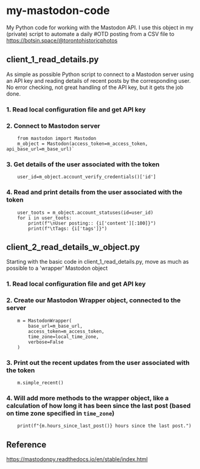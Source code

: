 # my-mastodon-code
My Python code for working with the Mastodon API. I use this object in my (private) script to automate a daily #OTD posting from a CSV file to https://botsin.space/@torontohistoricphotos

## client_1_read_details.py
As simple as possible Python script to connect to a Mastodon server using an API key and reading details of recent posts by the corresponding user. No error checking, not great handling of the API key, but it gets the job done.

###   1. Read local configuration file and get API key
###   2. Connect to Mastodon server
```
    from mastodon import Mastodon
    m_object = Mastodon(access_token=m_access_token, api_base_url=m_base_url)`
```
###   3. Get details of the user associated with the token
```
    user_id=m_object.account_verify_credentials()['id']
```

###   4. Read and print details from the user associated with the token
```
    user_toots = m_object.account_statuses(id=user_id)
    for i in user_toots:
        print(f"\nUser posting:: {i['content'][:100]}")
        print(f"\tTags: {i['tags']}")
```
## client_2_read_details_w_object.py
Starting with the basic code in client_1_read_details.py, move as much as possible to a 'wrapper' Mastodon object
###   1. Read local configuration file and get API key
###   2. Create our Mastodon Wrapper object, connected to the server
```
    m = MastodonWrapper(
        base_url=m_base_url,
        access_token=m_access_token,
        time_zone=local_time_zone,
        verbose=False
    )
```
### 3. Print out the recent updates from the user associated with the token
```
    m.simple_recent()
```
### 4. Will add more methods to the wrapper object, like a calculation of how long it has been since the last post (based on time zone specified in `time_zone`)
```
    print(f"{m.hours_since_last_post()} hours since the last post.")
```

## Reference
https://mastodonpy.readthedocs.io/en/stable/index.html
